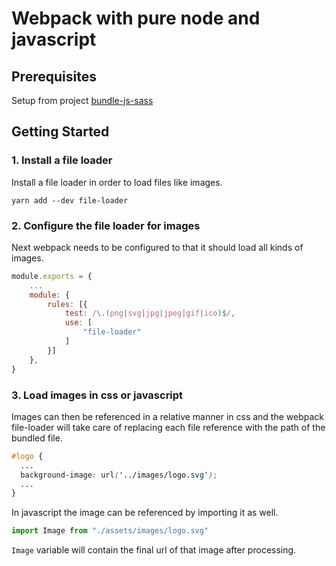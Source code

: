 # Webpack with pure node and javascript

## Prerequisites

Setup from project [bundle-js-sass](../bundle-js-sass/README.md)

## Getting Started

### 1. Install a file loader

Install a file loader in order to load files like images.

```
yarn add --dev file-loader
```

### 2. Configure the file loader for images

Next webpack needs to be configured to that it should load all kinds of images.

```js
module.exports = {
    ...
    module: {
        rules: [{
            test: /\.(png|svg|jpg|jpeg|gif|ico)$/,
            use: [
                "file-loader"
            ]
        }]
    },
}
```

### 3. Load images in css or javascript

Images can then be referenced in a relative manner in css and the webpack file-loader will take care of replacing each file reference with the path of the bundled file.

```scss
#logo {
  ...
  background-image: url('../images/logo.svg');
  ...
}
```

In javascript the image can be referenced by importing it as well.

```js
import Image from "./assets/images/logo.svg"
```

`Image` variable will contain the final url of that image after processing.